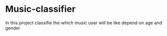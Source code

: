 # Music-classifier
In this project classifie the which music user will be like depend on age and gender
